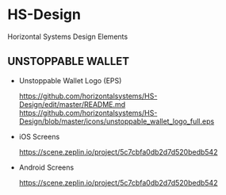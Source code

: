 # HS-Design
Horizontal Systems Design Elements

## UNSTOPPABLE WALLET

* Unstoppable Wallet Logo (EPS)

  https://github.com/horizontalsystems/HS-Design/edit/master/README.md
  https://github.com/horizontalsystems/HS-Design/blob/master/icons/unstoppable_wallet_logo_full.eps

* iOS Screens

  https://scene.zeplin.io/project/5c7cbfa0db2d7d520bedb542

* Android Screens

  https://scene.zeplin.io/project/5c7cbfa0db2d7d520bedb542
  
